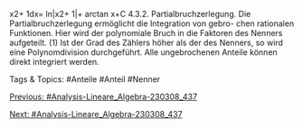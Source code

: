 x2+ 1dx= ln|x2+ 1|+ arctan x+C
4.3.2. Partialbruchzerlegung. Die Partialbruchzerlegung ermöglicht die Integration von gebro-
chen rationalen Funktionen. Hier wird der polynomiale Bruch in die Faktoren des Nenners aufgeteilt.
(1) Ist der Grad des Zählers höher als der des Nenners, so wird eine Polynomdivision durchgeführt.
Alle ungebrochenen Anteile können direkt integriert werden.

   Tags & Topics:
   #Anteile
   #Anteil
   #Nenner

[Previous: #Analysis-Lineare_Algebra-230308_437](Analysis-Lineare_Algebra-230308_437.md)

[Next: #Analysis-Lineare_Algebra-230308_437](Analysis-Lineare_Algebra-230308_437.md)